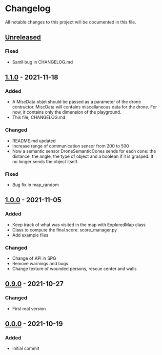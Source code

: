 # Changelog
All notable changes to this project will be documented in this file.

## [Unreleased]
### Fixed
- Samll bug in CHANGELOG.md

## [1.1.0] - 2021-11-18
### Added
- A MiscData objet should be passed as a parameter of the drone contructor. MiscData will contains miscellaneous data for the drone. For now, it contains only the dimension of the playground.
- This file, CHANGELOG.md

### Changed
- README.md updated
- Increase range of communication sensor from 200 to 500
- Now a semantic sensor DroneSemanticCones sends for each cone: the distance, the angle, the type of object and a boolean if it is grasped. It no longer sends the object itself.

### Fixed
- Bug fix in map_random

## [1.0.0] - 2021-11-05

### Added
- Keep track of what was visited in the map with ExploredMap class
- Class to compute the final score: score_manager.py
- Add example files

### Changed
- Change of API in SPG
- Remove warnings and bugs
- Change texture of wounded persons, rescue center and walls

## [0.9.0] - 2021-10-27
### Changed
- First real version

## [0.0.0] - 2021-10-19
### Added
- Initial commit

[Unreleased]: https://github.com/embaba/swarm-rescue/compare/v1.1.0...HEAD
[1.1.0]: https://github.com/embaba/swarm-rescue/compare/v1.0.0...v1.1.0
[1.0.0]: https://github.com/embaba/swarm-rescue/compare/v0.9.0...v1.0.0
[0.9.0]: https://github.com/embaba/swarm-rescue/compare/v0.0.0...v0.9.0
[0.0.0]: https://github.com/embaba/swarm-rescue/releases/tag/v0.0.0

